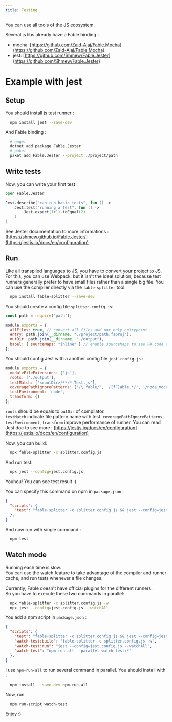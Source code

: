 ```yaml
---
title: Testing
---
```


You can use all tools of the JS ecosystem.  

Several js libs already have a Fable binding :
- mocha: [https://github.com/Zaid-Ajaj/Fable.Mocha](https://github.com/Zaid-Ajaj/Fable.Mocha)
- jest: [https://github.com/Shmew/Fable.Jester](https://github.com/Shmew/Fable.Jester)

# Example with jest
## Setup
You should install js test runner :
```bash
  npm install jest --save-dev
```
And Fable binding :
```bash
  # nuget
  dotnet add package Fable.Jester
  # paket
  paket add Fable.Jester --project ./project/path
```

## Write tests
Now, you can write your first test :
```fsharp
open Fable.Jester

Jest.describe("can run basic tests", fun () ->
    Jest.test("running a test", fun () ->
        Jest.expect(1+1).toEqual(2)
    )
)
```
See Jester documentation to more informations : [https://shmew.github.io/Fable.Jester/](https://jestjs.io/docs/en/configuration)

## Run
Like all transpiled languages to JS, you have to convert your project to JS.  
For this, you can use Webpack, but it isn't the ideal solution, because test runners generally prefer to have small files rather than a single big file.
You can use the compiler directly via the `fable-splitter` tool.
```bash
  npm install fable-splitter --save-dev
```

You should create a config file `splitter.config.js`:
```js
const path = require("path");

module.exports = {
  allFiles: true, // convert all files and not only entrypoint
  entry: path.join(__dirname, "./project/path.fsproj"),
  outDir: path.join(__dirname, "./output"),
  babel: { sourceMaps: "inline" } // enable sourceMaps to see F# code and not generated js in test reports
};
```

You should config Jest with a another config file `jest.config.js` :
```js
module.exports = {
  moduleFileExtensions: ['js'],
  roots: ['./output'],
  testMatch: ['<rootDir>/**/*.Test.js'],
  coveragePathIgnorePatterns: ['/\.fable/', '/[fF]able.*/', '/node_modules/'],
  testEnvironment: 'node',
  transform: {}
};
```
`roots` should be equals to `outDir` of compilator.  
`testMatch` indicate file pattern name with test.
`coveragePathIgnorePatterns`, `testEnvironment`, `transform` improve performance of runner.
You can read Jest doc to see more : [https://jestjs.io/docs/en/configuration](https://jestjs.io/docs/en/configuration)

Now, you can build:
```bash
  npx fable-splitter -c splitter.config.js
```

And run test:
```bash
  npx jest --config=jest.config.js
```

Youhou! You can see test result :)

You can specify this command on npm in `package.json` :
```json
{
  "scripts": {
    "test": "fable-splitter -c splitter.config.js && jest --config=jest.config.js",
  },
}
```
And now run with single command :
```bash
  npm test
```

## Watch mode
Running each time is slow.  
You can use the watch feature to take advantage of the compiler and runner cache, and run tests whenever a file changes.  

Currently, Fable doesn't have official plugins for the different runners.  
So you have to execute these two commands in parallel:
```bash
  npx fable-splitter -c splitter.config.js -w
  npx jest --config=jest.config.js --watchAll
```

You add a npm script in `package.json` :
```json
{
  "scripts": {
    "test": "fable-splitter -c splitter.config.js && jest --config=jest.config.js",
    "watch-test:build": "fable-splitter -c splitter.config.js -w",
    "watch-test:run": "jest --config=jest.config.js --watchAll",
    "watch-test": "npm-run-all --parallel watch-test:*"
  },
}
```
I use `npm-run-all` to run several command in parallel. You should install with :
```bash
  npm install --save-dev npm-run-all
```

Now, run
```bash
  npm run-script watch-test
```

Enjoy :)
